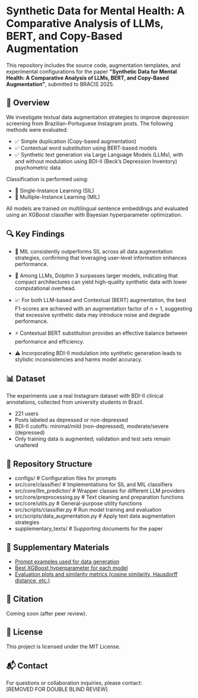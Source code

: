 # Synthetic Data for Mental Health: A Comparative Analysis of LLMs, BERT, and Copy-Based Augmentation

This repository includes the source code, augmentation templates, and experimental configurations for the paper **"Synthetic Data for Mental Health: A Comparative Analysis of LLMs, BERT, and Copy-Based Augmentation"**, submitted to BRACIS 2025.

## 🧠 Overview

We investigate textual data augmentation strategies to improve depression screening from Brazilian-Portuguese Instagram posts. The following methods were evaluated:

- ✅ Simple duplication (Copy-based augmentation)
- ✅ Contextual word substitution using BERT-based models
- ✅ Synthetic text generation via Large Language Models (LLMs), with and without modulation using BDI-II (Beck’s Depression Inventory) psychometric data

Classification is performed using:

- 📘 Single-Instance Learning (SIL)
- 📗 Multiple-Instance Learning (MIL)

All models are trained on multilingual sentence embeddings and evaluated using an XGBoost classifier with Bayesian hyperparameter optimization.

## 🔍 Key Findings

- 🥇 MIL consistently outperforms SIL across all data augmentation strategies, confirming that leveraging user-level information enhances performance.

- 🧠 Among LLMs, Dolphin 3 surpasses larger models, indicating that compact architectures can yield high-quality synthetic data with lower computational overhead.

- 📈 For both LLM-based and Contextual (BERT) augmentation, the best F1-scores are achieved with an augmentation factor of $n = 1$, suggesting that excessive synthetic data may introduce noise and degrade performance.

- ⚡ Contextual BERT substitution provides an effective balance between performance and efficiency.

- ⚠️ Incorporating BDI-II modulation into synthetic generation leads to stylistic inconsistencies and harms model accuracy.

## 📊 Dataset

The experiments use a real Instagram dataset with BDI-II clinical annotations, collected from university students in Brazil.

- 221 users
- Posts labeled as depressed or non-depressed
- BDI-II cutoffs: minimal/mild (non-depressed), moderate/severe (depressed)
- Only training data is augmented; validation and test sets remain unaltered

## 📁 Repository Structure

- configs/ # Configuration files for prompts 
- src/core/classifier/ # Implementations for SIL and MIL classifiers
- src/core/llm_predictor/ # Wrapper classes for different LLM providers
- src/core/preprocessing.py # Text cleaning and preparation functions
- src/core/utils.py # General-purpose utility functions
- src/scripts/classifier.py # Run model training and evaluation
- src/scripts/data_augmentation.py # Apply text data augmentation strategies
- supplementary_texts/ # Supporting documents for the paper


## 📎 Supplementary Materials

- [Prompt examples used for data generation](./supplementary_texts/prompts.pdf)
- [Best XGBoost hyperparameter for each model](./supplementary_texts/hyperparameters.pdf)
- [Evaluation plots and similarity metrics (cosine similarity, Hausdorff distance, etc.)](./supplementary_texts/similarity.pdf)

## 🔬 Citation

Coming soon (after peer review).

## 📄 License

This project is licensed under the MIT License.

## 📬 Contact

For questions or collaboration inquiries, please contact:  
[REMOVED FOR DOUBLE BLIND REVIEW]

